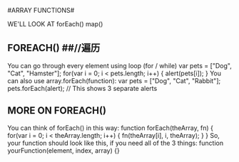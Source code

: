 #ARRAY FUNCTIONS#

WE'LL LOOK AT
forEach()
map()

## FOREACH() ##//遍历

You can go through every element using loop (for / while)
    var pets = ["Dog", "Cat", "Hamster"];
    for(var i = 0; i < pets.length; i++) {
    alert(pets[i]);
    }
You can also use array.forEach(function):
var pets = ["Dog", "Cat", "Rabbit"];
pets.forEach(alert);
// This shows 3 separate alerts

## MORE ON FOREACH() ##
You can think of forEach() in this way:
    function forEach(theArray, fn) {
    for(var i = 0; i < theArray.length; i++) {
    fn(theArray[i], i, theArray);
    }
    }
So, your function should look like this,
if you need all of the 3 things:
function yourFunction(element, index, array) {}

<!doctype html>
<html>
    <body>
        <script>
            var numbers = [1, 2, 3, 4, 5];
            
            numbers.forEach( function(elem, idx, arr) {//元素，下标，数组
                                arr[idx] = elem * elem;//数组里面的值改变
            });
            alert(numbers); // This shows [1,4,9,16,25];
        </script>
    </body>
</html>
## MAP() ##
map(function) stores the result of each execution
of function into an array it returns.
You can think of map() in this way:
    function map(theArray, fn) {//传入数组及函数
    var results = [];//新建一个数组
      for(var i = 0; i < theArray.length; i++) {
      results.push(fn(theArray[i], i, theArray));//往新数组里面Push元素，函数对数组里面每个元素执行
      }
    return results;
    }

<!doctype html>
<html>
    <body>
        <script>
            var square = function(el) { return el * el; }
            var numbers = [1, 2, 3, 4, 5];
            var results = numbers.map(square);
            
            alert(results); // This shows [1,4,9,16,25];
        </script>
    </body>
</html>
